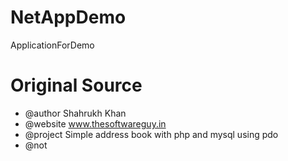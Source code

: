 # NetAppDemo
ApplicationForDemo

# Original Source
- @author Shahrukh Khan
- @website www.thesoftwareguy.in
- @project Simple address book with php and mysql using pdo
- @not
